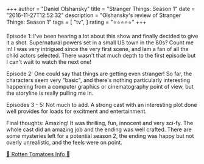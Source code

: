 +++
author = "Daniel Olshansky"
title = "Stranger Things: Season 1"
date = "2016-11-27T12:52:32"
description = "Olshansky's review of Stranger Things: Season 1"
tags = [
    "tv",
]
rating = "⭐⭐⭐⭐⭐"
+++

Episode 1: I've been hearing a lot about this show and finally decided to give it a shot. Supernatural powers set in a small US town in the 80s? Count me in! I was very intrigued since the very first scene, and lam a fan of all the child actors selected. There wasn't that much depth to the first episode but I can't wait to watch the next one!

Episode 2: One could say that things are getting even stranger! So far, the characters seem very "basic", and there's nothing particularly interesting happening from a computer graphics or cinematography point of view, but the storyline is really pulling me in.

Episodes 3 - 5: Not much to add. A strong cast with an interesting plot done well provides for loads for excitment and entertainment.

Final thoughts: Amazing! It was thrilling, fun, innocent and very sci-fy. The whole cast did an amazing job and the ending was well crafted. There are some mysteries left for a potential season 2, the ending was happy but not overly unrealistic, and the feels were on point.

[🍅 Rotten Tomatoes Info 🍅](https://www.rottentomatoes.com//tv/stranger_things/s01)
